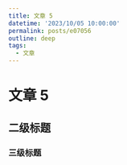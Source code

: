 ```yaml
---
title: 文章 5
datetime: '2023/10/05 10:00:00'
permalink: posts/e07056
outline: deep
tags:
  - 文章
---
```


# 文章 5

## 二级标题

### 三级标题
